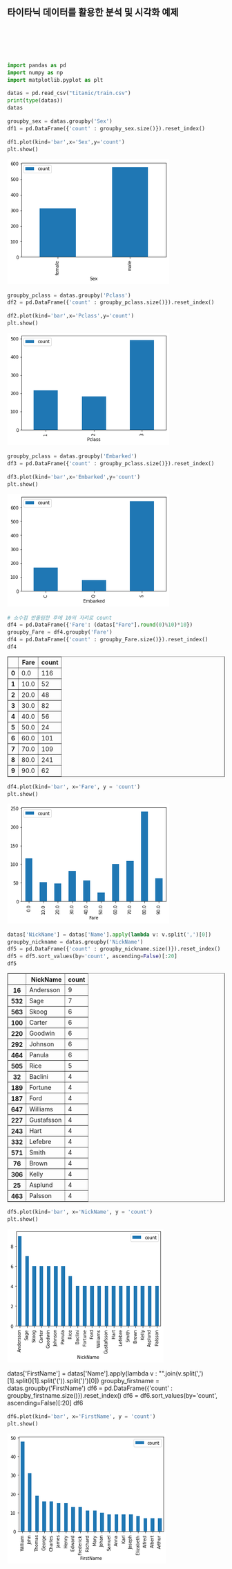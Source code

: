 ## 타이타닉 데이터를 활용한 분석 및 시각화 예제

<br>
<br>
<br>
<br>



```python
import pandas as pd
import numpy as np
import matplotlib.pyplot as plt
```


```python
datas = pd.read_csv("titanic/train.csv")
print(type(datas))
datas
```


```python
groupby_sex = datas.groupby('Sex')
df1 = pd.DataFrame({'count' : groupby_sex.size()}).reset_index()
```


```python
df1.plot(kind='bar',x='Sex',y='count')
plt.show()
```


    
![png](output_3_0.png)
    



```python
groupby_pclass = datas.groupby('Pclass')
df2 = pd.DataFrame({'count' : groupby_pclass.size()}).reset_index()
```


```python
df2.plot(kind='bar',x='Pclass',y='count')
plt.show()
```


    
![png](output_5_0.png)
    



```python
groupby_pclass = datas.groupby('Embarked')
df3 = pd.DataFrame({'count' : groupby_pclass.size()}).reset_index()
```


```python
df3.plot(kind='bar',x='Embarked',y='count')
plt.show()
```


    
![png](output_7_0.png)
    



```python
# 소수점 반올림한 후에 10의 자리로 count
df4 = pd.DataFrame({'Fare': (datas["Fare"].round(0)%10)*10})
groupby_Fare = df4.groupby('Fare')
df4 = pd.DataFrame({'count' : groupby_Fare.size()}).reset_index()
df4
```




<div>
<style scoped>
    .dataframe tbody tr th:only-of-type {
        vertical-align: middle;
    }

    .dataframe tbody tr th {
        vertical-align: top;
    }

    .dataframe thead th {
        text-align: right;
    }
</style>
<table border="1" class="dataframe">
  <thead>
    <tr style="text-align: right;">
      <th></th>
      <th>Fare</th>
      <th>count</th>
    </tr>
  </thead>
  <tbody>
    <tr>
      <th>0</th>
      <td>0.0</td>
      <td>116</td>
    </tr>
    <tr>
      <th>1</th>
      <td>10.0</td>
      <td>52</td>
    </tr>
    <tr>
      <th>2</th>
      <td>20.0</td>
      <td>48</td>
    </tr>
    <tr>
      <th>3</th>
      <td>30.0</td>
      <td>82</td>
    </tr>
    <tr>
      <th>4</th>
      <td>40.0</td>
      <td>56</td>
    </tr>
    <tr>
      <th>5</th>
      <td>50.0</td>
      <td>24</td>
    </tr>
    <tr>
      <th>6</th>
      <td>60.0</td>
      <td>101</td>
    </tr>
    <tr>
      <th>7</th>
      <td>70.0</td>
      <td>109</td>
    </tr>
    <tr>
      <th>8</th>
      <td>80.0</td>
      <td>241</td>
    </tr>
    <tr>
      <th>9</th>
      <td>90.0</td>
      <td>62</td>
    </tr>
  </tbody>
</table>
</div>




```python
df4.plot(kind='bar', x='Fare', y = 'count')
plt.show()
```


    
![png](output_9_0.png)
    



```python
datas['NickName'] = datas['Name'].apply(lambda v: v.split(',')[0])
groupby_nickname = datas.groupby('NickName')
df5 = pd.DataFrame({'count' : groupby_nickname.size()}).reset_index()
df5 = df5.sort_values(by='count', ascending=False)[:20]
df5
```




<div>
<style scoped>
    .dataframe tbody tr th:only-of-type {
        vertical-align: middle;
    }

    .dataframe tbody tr th {
        vertical-align: top;
    }

    .dataframe thead th {
        text-align: right;
    }
</style>
<table border="1" class="dataframe">
  <thead>
    <tr style="text-align: right;">
      <th></th>
      <th>NickName</th>
      <th>count</th>
    </tr>
  </thead>
  <tbody>
    <tr>
      <th>16</th>
      <td>Andersson</td>
      <td>9</td>
    </tr>
    <tr>
      <th>532</th>
      <td>Sage</td>
      <td>7</td>
    </tr>
    <tr>
      <th>563</th>
      <td>Skoog</td>
      <td>6</td>
    </tr>
    <tr>
      <th>100</th>
      <td>Carter</td>
      <td>6</td>
    </tr>
    <tr>
      <th>220</th>
      <td>Goodwin</td>
      <td>6</td>
    </tr>
    <tr>
      <th>292</th>
      <td>Johnson</td>
      <td>6</td>
    </tr>
    <tr>
      <th>464</th>
      <td>Panula</td>
      <td>6</td>
    </tr>
    <tr>
      <th>505</th>
      <td>Rice</td>
      <td>5</td>
    </tr>
    <tr>
      <th>32</th>
      <td>Baclini</td>
      <td>4</td>
    </tr>
    <tr>
      <th>189</th>
      <td>Fortune</td>
      <td>4</td>
    </tr>
    <tr>
      <th>187</th>
      <td>Ford</td>
      <td>4</td>
    </tr>
    <tr>
      <th>647</th>
      <td>Williams</td>
      <td>4</td>
    </tr>
    <tr>
      <th>227</th>
      <td>Gustafsson</td>
      <td>4</td>
    </tr>
    <tr>
      <th>243</th>
      <td>Hart</td>
      <td>4</td>
    </tr>
    <tr>
      <th>332</th>
      <td>Lefebre</td>
      <td>4</td>
    </tr>
    <tr>
      <th>571</th>
      <td>Smith</td>
      <td>4</td>
    </tr>
    <tr>
      <th>76</th>
      <td>Brown</td>
      <td>4</td>
    </tr>
    <tr>
      <th>306</th>
      <td>Kelly</td>
      <td>4</td>
    </tr>
    <tr>
      <th>25</th>
      <td>Asplund</td>
      <td>4</td>
    </tr>
    <tr>
      <th>463</th>
      <td>Palsson</td>
      <td>4</td>
    </tr>
  </tbody>
</table>
</div>




```python
df5.plot(kind='bar', x='NickName', y = 'count')
plt.show()
```


    
![png](output_11_0.png)
    


datas['FirstName'] = datas['Name'].apply(lambda v : "".join(v.split(',')[1].split()[1].split('(')).split(')')[0])
groupby_firstname = datas.groupby('FirstName')
df6 = pd.DataFrame({'count' : groupby_firstname.size()}).reset_index()
df6 = df6.sort_values(by='count', ascending=False)[:20]
df6


```python
df6.plot(kind='bar', x='FirstName', y = 'count')
plt.show()
```


    
![png](output_13_0.png)
    

